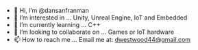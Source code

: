 - 👋 Hi, I’m @dansanfranman
- 👀 I’m interested in ... Unity, Unreal Engine, IoT and Embedded
- 🌱 I’m currently learning ... C++
- 💞️ I’m looking to collaborate on ... Games or IoT hardware
- 📫 How to reach me ... Email me at: dwestwood44@gmail.com

<!---
dansanfranman/dansanfranman is a ✨ special ✨ repository because its `README.md` (this file) appears on your GitHub profile.
You can click the Preview link to take a look at your changes.
--->
